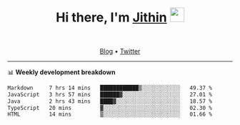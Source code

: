 <h1 align="center">Hi there, I'm <a href="https://jithset.github.io/" target="_blank">Jithin</a> <img
src="https://github.com/blackcater/blackcater/raw/main/images/Hi.gif" height="32" /></h1>

<br />

<p align="center">
  <a href="https://jithset.github.io">Blog</a> •
  <a href="https://twitter.com/jithset">Twitter</a>
</p>

---

📊 **Weekly development breakdown**

<!--START_SECTION:waka-->

```txt
Markdown     7 hrs 14 mins   ████████████▒░░░░░░░░░░░░   49.37 %
JavaScript   3 hrs 57 mins   ██████▓░░░░░░░░░░░░░░░░░░   27.01 %
Java         2 hrs 43 mins   ████▓░░░░░░░░░░░░░░░░░░░░   18.57 %
TypeScript   20 mins         ▓░░░░░░░░░░░░░░░░░░░░░░░░   02.30 %
HTML         14 mins         ▒░░░░░░░░░░░░░░░░░░░░░░░░   01.66 %
```

<!--END_SECTION:waka-->

